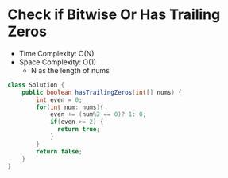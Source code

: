# Check if Bitwise Or Has Trailing Zeros

- Time Complexity: O(N)
- Space Complexity: O(1)
  - N as the length of nums

```java
class Solution {
    public boolean hasTrailingZeros(int[] nums) {
        int even = 0;
        for(int num: nums){
            even += (num%2 == 0)? 1: 0;
            if(even >= 2) {
              return true;
            }
        }
        return false;
    }
}
```